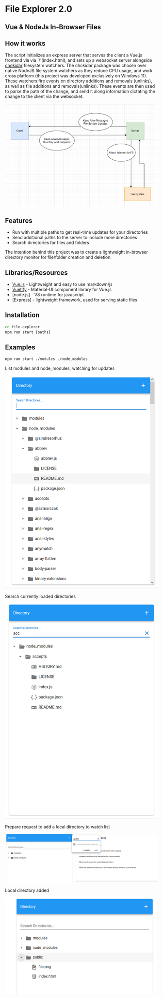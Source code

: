 # File Explorer 2.0
## Vue & NodeJs In-Browser Files

## How it works
The script initializes an express server that serves the client a Vue.js frontend via via '/'(index.html), and sets up a websocket server alongside [chokidar](https://www.npmjs.com/package/chokidar) filesystem watchers. The chokidar package was chosen over native NodeJS file system watchers as they reduce CPU usage, and work cross platform (this project was developed exclusively on Windows 11). These watchers fire events on directory additions and removals (unlinks), as well as file additions and removals(unlinks). These events are then used to parse the path of the change, and send it along information dictating the change to the client via the websocket.

![Simple High Level Diagram Showing Data Paths](diagram.png)


## Features

- Run with multiple paths to get real-time updates for your directories
- Send additional paths to the server to include more directories
- Search directories for files and folders

The intention behind this project was to create a lightweight in-browser directory monitor for file/folder creation and deletion.

## Libraries/Resources

- [Vue.js](https://vuejs.org/) - Lightweight and easy to use markdown/js
- [Vuetify](https://vuetifyjs.com/en/) - Material-UI component library for Vue.js
- [node.js] - V8 runtime for javascript 
- [Express] - lightweight framework, used for serving static files

## Installation

```sh
cd file-explorer
npm run start {paths}
```

## Examples
```sh
npm run start ./modules ./node_modules
```

List modules and node_modules, watching for updates  

![modules and node_modules directories](examples/full_list.png)  


Search currently loaded directories  

![searching directories](examples/search_list.png)  


Prepare request to add a local directory to watch list  

![sending request to add directory](examples/add_dir.png)  


Local directory added  

![local directory added](examples/added_dir.png)
